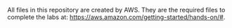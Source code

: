 All files in this repository are created by AWS. They are the required files to complete the labs at: https://aws.amazon.com/getting-started/hands-on/#.
